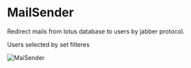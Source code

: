 
# MailSender
Redirect mails from lotus database to users by jabber protocol.

Users selected by set filteres

![MaiSender](https://user-images.githubusercontent.com/33694034/136528536-d5396501-2e6e-455e-858f-fa3a2ad2127e.png)
